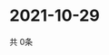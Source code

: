 # 2021-10-29
  共 0条

  <!-- BEGIN -->
  <!-- 最后更新时间Fri Oct 29 2021 09:03:46 GMT+0000 (Coordinated Universal Time) -->
  
  <!-- END -->
  
  